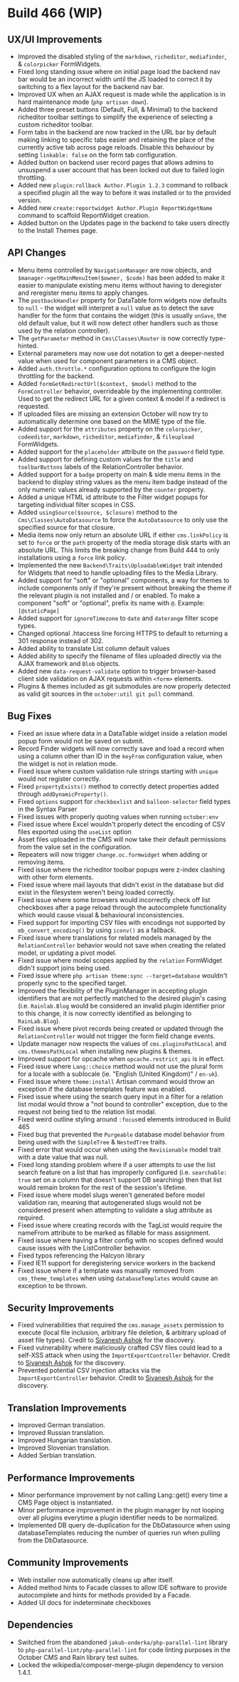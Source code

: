 # Build 466 (WIP)

## UX/UI Improvements
- Improved the disabled styling of the `markdown`, `richeditor`, `mediafinder`, & `colorpicker` FormWidgets.
- Fixed long standing issue where on initial page load the backend nav bar would be an incorrect width until the JS loaded to correct it by switching to a flex layout for the backend nav bar.
- Improved UX when an AJAX request is made while the application is in hard maintenance mode (`php artisan down`).
- Added three preset buttons (Default, Full, & Minimal) to the backend richeditor toolbar settings to simplify the experience of selecting a custom richeditor toolbar.
- Form tabs in the backend are now tracked in the URL bar by default making linking to specific tabs easier and retaining the place of the currently active tab across page reloads. Disable this behaviour by setting `linkable: false` on the form tab configuration.
- Added button on backend user record pages that allows admins to unsuspend a user account that has been locked out due to failed login throttling.
- Added new `plugin:rollback Author.Plugin 1.2.3` command to rollback a specified plugin all the way to before it was installed or to the provided version.
- Added new `create:reportwidget Author.Plugin ReportWidgetName` command to scaffold ReportWidget creation.
- Added button on the Updates page in the backend to take users directly to the Install Themes page.

## API Changes
- Menu items controlled by `NavigationManager` are now objects, and `$manager->getMainMenuItem($owner, $code)` has been added to make it easier to manipulate existing menu items without having to deregister and reregister menu items to apply changes.
- The `postbackHandler` property for DataTable form widgets now defaults to `null` - the widget will interpret a `null` value as to detect the save handler for the form that contains the widget (this is usually `onSave`, the old default value, but it will now detect other handlers such as those used by the relation controller).
- The `getParameter` method in `Cms\Classes\Router` is now correctly type-hinted.
- External parameters may now use dot notation to get a deeper-nested value when used for component parameters in a CMS object.
- Added `auth.throttle.*` configuration options to configure the login throttling for the backend.
- Added `formGetRedirectUrl($context, $model)` method to the `FormController` behavior, overrideable by the implementing controller. Used to get the redirect URL for a given context & model if a redirect is requested.
- If uploaded files are missing an extension October will now try to automatically determine one based on the MIME type of the file.
- Added support for the `attributes` property on the `colorpicker`, `codeeditor`, `markdown`, `richeditor`, `mediafinder`, & `fileupload` FormWidgets.
- Added support for the `placeholder` attribute on the `password` field type.
- Added support for defining custom values for the `title` and `toolbarButtons` labels of the RelationController behavior.
- Added support for a `badge` property on main & side menu items in the backend to display string values as the menu item badge instead of the only numeric values already supported by the `counter` property.
- Added a unique HTML id attribute to the Filter widget popups for targeting individual filter scopes in CSS.
- Added `usingSource($source, $closure)` method to the `Cms\Classes\AutoDatasource` to force the `AutoDatasource` to only use the specified source for that closure.
- Media items now only return an absolute URL if either `cms.linkPolicy` is set to `force` or the `path` property of the media storage disk starts with an absolute URL. This limits the breaking change from Build 444 to only installations using a `force` link policy.
- Implemented the new `Backend\Traits\UploadableWidget` trait intended for Widgets that need to handle uploading files to the Media Library.
- Added support for "soft" or "optional" components, a way for themes to include components only if they're present without breaking the theme if the relevant plugin is not installed and / or enabled. To make a component "soft" or "optional", prefix its name with `@`. Example: `[@staticPage]`
- Added support for `ignoreTimezone` to `date` and `daterange` filter scope types.
- Changed optional .htaccess line forcing HTTPS to default to returning a 301 response instead of 302.
- Added ability to translate List column default values
- Added ability to specify the filename of files uploaded directly via the AJAX framework and `Blob` objects.
- Added new `data-request-validate` option to trigger browser-based client side validation on AJAX requests within `<form>` elements.
- Plugins & themes included as git submodules are now properly detected as valid git sources in the `october:util git pull` command.

## Bug Fixes
- Fixed an issue where data in a DataTable widget inside a relation model popup form would not be saved on submit.
- Record Finder widgets will now correctly save and load a record when using a column other than ID in the `keyFrom` configuration value, when the widget is not in relation mode.
- Fixed issue where custom validation rule strings starting with `unique` would not register correctly.
- Fixed `propertyExists()` method to correctly detect properties added through `addDynamicProperty()`.
- Fixed `options` support for `checkboxlist` and `balloon-selector` field types in the Syntax Parser
- Fixed issues with properly quoting values when running `october:env`
- Fixed issue where Excel wouldn't properly detect the encoding of CSV files exported using the `useList` option
- Asset files uploaded in the CMS will now take their default permissions from the value set in the configuration.
- Repeaters will now trigger `change.oc.formwidget` when adding or removing items.
- Fixed issue where the richeditor toolbar popups were z-index clashing with other form elements.
- Fixed issue where mail layouts that didn't exist in the database but did exist in the filesystem weren't being loaded correctly.
- Fixed issue where some browsers would incorrectly check off list checkboxes after a page reload through the autocomplete functionality which would cause visual & behavioural inconsistencies.
- Fixed support for importing CSV files with encodings not supported by `mb_convert_encoding()` by using `iconv()` as a fallback.
- Fixed issue where translations for related models managed by the `RelationController` behavior would not save when creating the related model, or updating a pivot model.
- Fixed issue where model scopes applied by the `relation` FormWidget didn't support joins being used.
- Fixed issue where `php artisan theme:sync --target=database` wouldn't properly sync to the specified target.
- Improved the flexibility of the PluginManager in accepting plugin identifiers that are not perfectly matched to the desired plugin's casing (i.e. `Rainlab.Blog` would be considered an invalid plugin identifier prior to this change, it is now correctly identified as belonging to `RainLab.Blog`).
- Fixed issue where pivot records being created or updated through the `RelationController` would not trigger the form field change events.
- Update manager now respects the values of `cms.pluginsPathLocal` and `cms.themesPathLocal` when installing new plugins & themes.
- Improved support for opcache when `opcache.restrict_api` is in effect.
- Fixed issue where `Lang::choice` method would not use the plural form for a locale with a sublocale (ie. "English (United Kingdom)" / `en-uk`).
- Fixed issue where `theme:install` Artisan command would throw an exception if the database templates feature was enabled.
- Fixed issue where using the search query input in a filter for a relation list modal would throw a "not bound to controller" exception, due to the request not being tied to the relation list modal.
- Fixed weird outline styling around `:focus`ed elements introduced in Build 465
- Fixed bug that prevented the `Purgeable` database model behavior from being used with the `SimpleTree` & `NestedTree` traits.
- Fixed error that would occur when using the `Revisionable` model trait with a date value that was null.
- Fixed long standing problem where if a user attempts to use the list search feature on a list that has improperly configured (i.e. `searchable: true` set on a column that doesn't support DB searching) then that list would remain broken for the rest of the session's lifetime.
- Fixed issue where model slugs weren't generated before model validation ran, meaning that autogenerated slugs would not be considered present when attempting to validate a slug attribute as required.
- Fixed issue where creating records with the TagList would require the nameFrom attribute to be marked as fillable for mass assignment.
- Fixed issue where having a filter config with no scopes defined would cause issues with the ListController behavior.
- Fixed typos referencing the Halcyon library
- Fixed IE11 support for deregistering service workers in the backend
- Fixed issue where if a template was manually removed from `cms_theme_templates` when using `databaseTemplates` would cause an exception to be thrown.

## Security Improvements
- Fixed vulnerabilities that required the `cms.manage_assets` permission to execute (local file inclusion, arbitrary file deletion, & arbitrary upload of asset file types). Credit to [Sivanesh Ashok](https://twitter.com/sivaneshashok) for the discovery.
- Fixed vulnerability where maliciously crafted CSV files could lead to a self-XSS attack when using the `ImportExportController` behavior. Credit to [Sivanesh Ashok](https://twitter.com/sivaneshashok) for the discovery.
- Prevented potential CSV injection attacks via the `ImportExportController` behavior. Credit to [Sivanesh Ashok](https://twitter.com/sivaneshashok) for the discovery.

## Translation Improvements
- Improved German translation.
- Improved Russian translation.
- Improved Hungarian translation.
- Improved Slovenian translation.
- Added Serbian translation.

## Performance Improvements
- Minor performance improvement by not calling Lang::get() every time a CMS Page object is instantiated.
- Minor performance improvement in the plugin manager by not looping over all plugins everytime a plugin identifier needs to be normalized.
- Implemented DB query de-duplication for the DbDatasource when using databaseTemplates reducing the number of queries run when pulling from the DbDatasource.

## Community Improvements
- Web installer now automatically cleans up after itself.
- Added method hints to Facade classes to allow IDE software to provide autocomplete and hints for methods provided by a Facade.
- Added UI docs for indeterminate checkboxes

## Dependencies
- Switched from the abandoned `jakub-onderka/php-parallel-lint` library to `php-parallel-lint/php-parallel-lint` for code linting purposes in the October CMS and Rain library test suites.
- Locked the wikipedia/composer-merge-plugin dependency to version 1.4.1.
